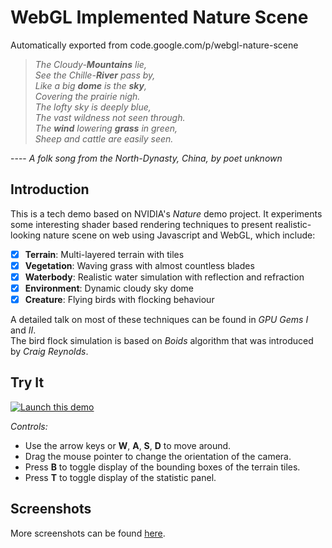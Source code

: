 # WebGL Implemented Nature Scene
Automatically exported from code.google.com/p/webgl-nature-scene

> _The Cloudy-**Mountains** lie,_<br>
_See the Chille-**River** pass by,_<br>
_Like a big **dome** is the **sky**,_<br>
_Covering the prairie nigh._<br>
_The lofty sky is deeply blue,_<br>
_The vast wildness not seen through._<br>
_The **wind** lowering **grass** in green,_<br>
_Sheep and cattle are easily seen._

---- _A folk song from the North-Dynasty, China, by poet unknown_
 
 ## Introduction
 This is a tech demo based on NVIDIA's _Nature_ demo project. It experiments some interesting shader based rendering techniques to present realistic-looking nature scene on web using Javascript and WebGL, which include:
 
  - [x] **Terrain**: Multi-layered terrain with tiles
  - [x] **Vegetation**: Waving grass with almost countless blades
  - [x] **Waterbody**: Realistic water simulation with reflection and refraction
  - [x] **Environment**: Dynamic cloudy sky dome
  - [x] **Creature**: Flying birds with flocking behaviour
  
A detailed talk on most of these techniques can be found in _GPU Gems I_ and _II_.<br>
The bird flock simulation is based on _Boids_ algorithm that was introduced by _Craig Reynolds_.

## Try It
[![Launch this demo](https://raw.github.com/humu2009/webgl-nature-scene/wiki/screenshots/large00.jpg)](https://humu2009.github.io/webgl-nature-scene/nature.html)

_Controls:_
  * Use the arrow keys or **W**, **A**, **S**, **D** to move around.
  * Drag the mouse pointer to change the orientation of the camera.
  * Press **B** to toggle display of the bounding boxes of the terrain tiles.
  * Press **T** to toggle display of the statistic panel.

## Screenshots
More screenshots can be found [here](https://github.com/humu2009/webgl-nature-scene/wiki/Screenshots).
